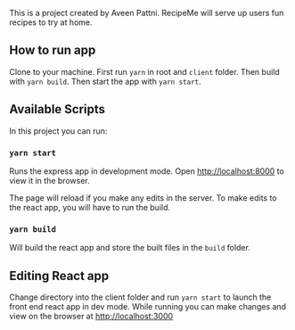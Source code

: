 This is a project created by Aveen Pattni.
RecipeMe will serve up users fun recipes to try at home.

## How to run app

Clone to your machine. First run `yarn` in root and ```client``` folder. Then build with `yarn build`. Then start the app with `yarn start`.

## Available Scripts

In this project you can run:

### `yarn start`

Runs the express app in development mode.
Open [http://localhost:8000](http://localhost:8000) to view it in the browser.

The page will reload if you make any edits in the server.
To make edits to the react app, you will have to run the build.

### `yarn build`

Will build the react app and store the built files in the `build` folder.


## Editing React app

Change directory into the client folder and run `yarn start` to launch the front end react app in dev mode. While running you can make changes and view on the browser at [http://localhost:3000](http://localhost:3000)
